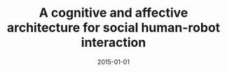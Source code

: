 ---
title: "A cognitive and affective architecture for social human-robot interaction"
collection: publications
permalink: /publication/2015-01-01-A-cognitive-and-affective-architecture-for-social-human-robot-interaction
date: 2015-01-01
venue: 'In the proceedings of Proceedings of the Tenth Annual ACM/IEEE International Conference on Human-Robot Interaction Extended Abstracts'
citation: ' Wafa Johal,  Damien Pellier,  Carole Adam,  Humbert Fiorino,  Sylvie Pesty, &quot;A cognitive and affective architecture for social human-robot interaction.&quot; In the proceedings of Proceedings of the Tenth Annual ACM/IEEE International Conference on Human-Robot Interaction Extended Abstracts, 2015.'
---